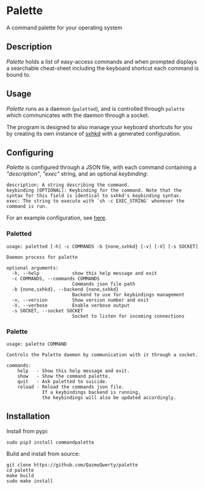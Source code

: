 # Palette

A command palette for your operating system

## Description

*Palette* holds a list of easy-access commands and when prompted displays a searchable cheat-sheet including the keyboard shortcut each command is bound to.

## Usage

*Palette* runs as a daemon (`paletted`), and is controlled through `palette` which communicates with the daemon through a socket.

The program is designed to also manage your keyboard shortcuts for you by creating its own instance of [sxhkd](https://github.com/baskerville/sxhkd) with a generated configuration.

## Configuring

*Palette* is configured through a JSON file, with each command containing a *"description"*, *"exec"* string, and an optional *keybinding*:

```
description: A string describing the command.
keybinding [OPTIONAL]: Keybinding for the command. Note that the syntax for this field is identical to sxhkd's keybinding syntax.
exec: The string to execute with `sh -c EXEC_STRING` whenever the command is run.
```

For an example configuration, see [here](examples/simple-example.json).

### Paletted

```
usage: paletted [-h] -c COMMANDS -b {none,sxhkd} [-v] [-V] [-s SOCKET]

Daemon process for palette

optional arguments:
  -h, --help            show this help message and exit
  -c COMMANDS, --commands COMMANDS
                        Commands json file path
  -b {none,sxhkd}, --backend {none,sxhkd}
                        Backend to use for keybindings management
  -v, --version         Show version number and exit
  -V, --verbose         Enable verbose output
  -s SOCKET, --socket SOCKET
                        Socket to listen for incoming connections
```

### Palette

```
usage: palette COMMAND

Controls the Palette daemon by communication with it through a socket.

commands:
    help   - Show this help message and exit.
    show   - Show the command palette.
    quit   - Ask paletted to suicide.
    reload - Reload the commands json file. 
             If a keybindings backend is running, 
             the keybindings will also be updated accordingly.
```

## Installation

Install from pypi:

```
sudo pip3 install commandpalette
```

Build and install from source:

```
git clone https://github.com/QazmoQwerty/palette
cd palette
make build
sudo make install
```